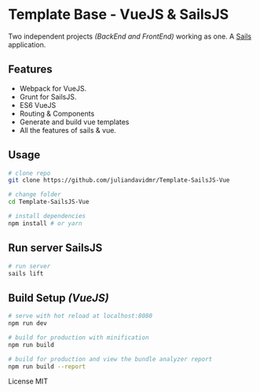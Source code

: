 # Template Base - VueJS & SailsJS

Two independent projects _(BackEnd and FrontEnd)_ working as one. A [Sails](http://sailsjs.org) application.

## Features

- Webpack for VueJS.
- Grunt for SailsJS.
- ES6 VueJS
- Routing & Components
- Generate and build vue templates
- All the features of sails & vue.

## Usage
``` bash
# clone repo
git clone https://github.com/juliandavidmr/Template-SailsJS-Vue

# change folder
cd Template-SailsJS-Vue

# install dependencies
npm install # or yarn
```

## Run server SailsJS
``` bash
# run server
sails lift
```

## Build Setup _(VueJS)_

``` bash
# serve with hot reload at localhost:8080
npm run dev

# build for production with minification
npm run build

# build for production and view the bundle analyzer report
npm run build --report
```

License MIT